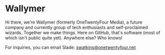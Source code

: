 # Wallymer
Hi there, we're Wallymer (formerly OneTwentyFour Media), a future company and currently group of tech enthusiasts and self-proclaimed wizards. Together we make things. Here on GitHub, that's software (most of which isn't public quite yet). Anywhere else? Who knows!

For inquiries, you can email Slade: [swatkins@onetwentyfour.net](mailto:swatkins@onetwentyfour.net)
